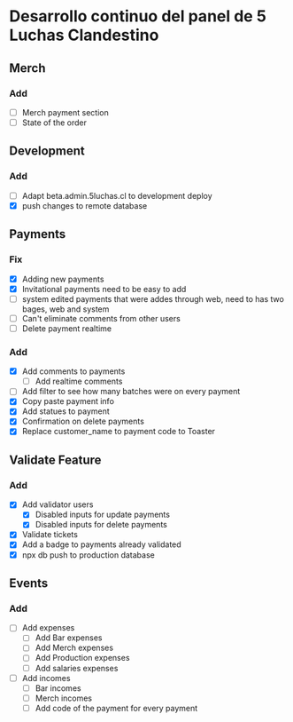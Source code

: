 # Desarrollo continuo del panel de 5 Luchas Clandestino

## Merch

### Add

  - [ ] Merch payment section
  - [ ] State of the order

## Development

### Add

- [ ] Adapt beta.admin.5luchas.cl to development deploy
- [x] push changes to remote database

## Payments

### Fix

- [x] Adding new payments
- [x] Invitational payments need to be easy to add
- [ ] system edited payments that were addes through web, need to has two bages, web and system
- [ ] Can't eliminate comments from other users
- [ ] Delete payment realtime

### Add

- [x] Add comments to payments
  - [ ] Add realtime comments
- [ ] Add filter to see how many batches were on every payment
- [x] Copy paste payment info
- [x] Add statues to payment
- [x] Confirmation on delete payments
- [x] Replace customer_name to payment code to Toaster

## Validate Feature

### Add

- [x] Add validator users
  - [x] Disabled inputs for update payments
  - [x] Disabled inputs for delete payments
- [x] Validate tickets
- [x] Add a badge to payments already validated
- [x] npx db push to production database

## Events

### Add

- [ ] Add expenses
  - [ ] Add Bar expenses
  - [ ] Add Merch expenses
  - [ ] Add Production expenses
  - [ ] Add salaries expenses
- [ ] Add incomes
  - [ ] Bar incomes
  - [ ] Merch incomes
  - [ ] Add code of the payment for every payment
